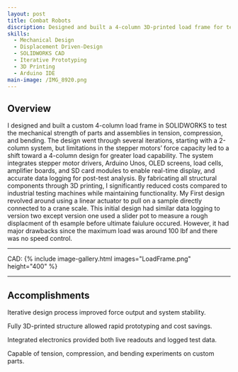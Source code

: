 ```yaml
---
layout: post
title: Combat Robots
discription: Designed and built a 4-column 3D-printed load frame for testing mechanical strength in tension, compression, and bending of 3D prints
skills: 
  - Mechanical Design
  - Displacement Driven-Design
  - SOLIDWORKS CAD
  - Iterative Prototyping
  - 3D Printing
  - Arduino IDE
main-image: /IMG_8920.png
---
```


## Overview
I designed and built a custom 4-column load frame in SOLIDWORKS to test the mechanical strength of parts and assemblies in tension, compression, and bending. The design went through several iterations, starting with a 2-column system, but limitations in the stepper motors’ force capacity led to a shift toward a 4-column design for greater load capability. The system integrates stepper motor drivers, Arduino Unos, OLED screens, load cells, amplifier boards, and SD card modules to enable real-time display, and accurate data logging for post-test analysis. By fabricating all structural components through 3D printing, I significantly reduced costs compared to industrial testing machines while maintaining functionality. My First design revolved around using a linear actuator to pull on a sample directly connected to a crane scale. This initial design had similar data logging to version two except version one used a slider pot to measure a rough displacment of th esample before ultimate faiulure occured. However, it had major drawbacks since the maximum load was around 100 lbf and there was no speed control.

---

CAD: 
{% include image-gallery.html images="LoadFrame.png" height="400" %}


---

## Accomplishments
Iterative design process improved force output and system stability.

Fully 3D-printed structure allowed rapid prototyping and cost savings.

Integrated electronics provided both live readouts and logged test data.

Capable of tension, compression, and bending experiments on custom parts.
